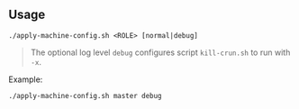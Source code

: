 ## Usage

```
./apply-machine-config.sh <ROLE> [normal|debug]
```
> The optional log level `debug` configures script `kill-crun.sh` to run with `-x`.

Example:
```
./apply-machine-config.sh master debug
```
